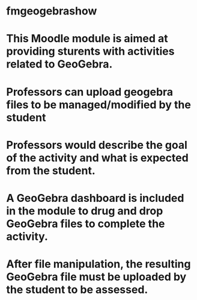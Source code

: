 # fmgeogebrashow
# This Moodle module is aimed at providing sturents with activities related to GeoGebra.
# Professors can upload geogebra files to be managed/modified by the student
# Professors would describe the goal of the activity and what is expected from the student.
# A GeoGebra dashboard is included in the module to drug and drop GeoGebra files to complete the activity.
# After file manipulation, the resulting GeoGebra file must be uploaded by the student to be assessed.
